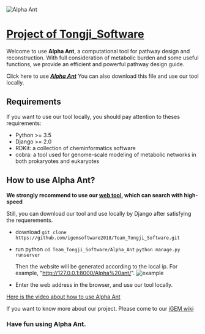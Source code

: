 ![Alpha Ant](http://2018.igem.org/wiki/images/9/9d/T--Tongji-Software--logo4.png)
# [Project of Tongji_Software](http://2018.igem.org/Team:Tongji-Software)

Welcome to use **Alpha Ant**, a computational tool for pathway design and reconstruction. With full consideration of metabolic burden and some useful functions, we provide an efficient and powerful pathway design guide.

Click here to use [***Alpha Ant***](http://118.31.56.237:8099/Alpha%20ant/)
You can also download this file and use our tool locally.

## Requirements
  If you want to use our tool locally, you should pay attention to theses requirements:
  * Python >= 3.5
  * Django >= 2.0
  * RDKit: a collection of cheminformatics software
  * cobra: a tool used for genome-scale modeling of metabolic networks in both prokaryotes and eukaryotes

## How to use Alpha Ant?
  **We strongly recommend to use our [web tool](http://118.31.56.237:8099/Alpha%20ant/), which can search with high-speed**
  
  Still, you can download our tool and use locally by Django after satisfying the requerements. 
  
  * download
   `git clone https://github.com/igemsoftware2018/Team_Tongji_Software.git`
  * run python
   `cd Team_Tongji_Software/Alpha_Ant`
   `python manage.py runserver`  
  
      Then the website will be generated according to the local ip. For example, "http://127.0.0.1:8000/Alpha%20ant/".
      ![example](http://2018.igem.org/wiki/images/a/a1/T--Tongji-Software--django.png)
  
  * Enter the web address in the browser, and use our tool locally.
  
  [Here is the video about how to use Alpha Ant](http://2018.igem.org/Team:Tongji-Software/Project#Demonstrate)
  
  If you want to know more about our project. Please come to our [iGEM wiki](http://2018.igem.org/Team:Tongji-Software)



### Have fun using Alpha Ant.
